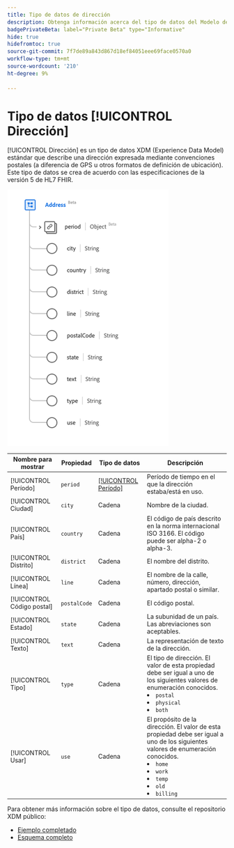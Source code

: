 ```yaml
---
title: Tipo de datos de dirección
description: Obtenga información acerca del tipo de datos del Modelo de datos de experiencia de direcciones (XDM).
badgePrivateBeta: label="Private Beta" type="Informative"
hide: true
hidefromtoc: true
source-git-commit: 7f7de89a843d867d18ef84051eee69face0570a0
workflow-type: tm+mt
source-wordcount: '210'
ht-degree: 9%

---
```


# Tipo de datos [!UICONTROL Dirección]

[!UICONTROL Dirección] es un tipo de datos XDM (Experience Data Model) estándar que describe una dirección expresada mediante convenciones postales (a diferencia de GPS u otros formatos de definición de ubicación). Este tipo de datos se crea de acuerdo con las especificaciones de la versión 5 de HL7 FHIR.

![Estructura de tipo de datos de dirección](../../images/data-types/healthcare/address.png)

| Nombre para mostrar | Propiedad | Tipo de datos | Descripción |
| --- | --- | --- | --- |
| [!UICONTROL Período] | `period` | [[!UICONTROL Período]](../healthcare/period.md) | Período de tiempo en el que la dirección estaba/está en uso. |
| [!UICONTROL Ciudad] | `city` | Cadena | Nombre de la ciudad. |
| [!UICONTROL País] | `country` | Cadena | El código de país descrito en la norma internacional ISO 3166. El código puede ser alpha-2 o alpha-3. |
| [!UICONTROL Distrito] | `district` | Cadena | El nombre del distrito. |
| [!UICONTROL Línea] | `line` | Cadena | El nombre de la calle, número, dirección, apartado postal o similar. |
| [!UICONTROL Código postal] | `postalCode` | Cadena | El código postal. |
| [!UICONTROL Estado] | `state` | Cadena | La subunidad de un país. Las abreviaciones son aceptables. |
| [!UICONTROL Texto] | `text` | Cadena | La representación de texto de la dirección. |
| [!UICONTROL Tipo] | `type` | Cadena | El tipo de dirección. El valor de esta propiedad debe ser igual a uno de los siguientes valores de enumeración conocidos. <li> `postal` </li> <li> `physical` </li> <li> `both` </li> |
| [!UICONTROL Usar] | `use` | Cadena | El propósito de la dirección. El valor de esta propiedad debe ser igual a uno de los siguientes valores de enumeración conocidos. <li> `home` </li> <li> `work` </li> <li> `temp` </li> <li> `old`</li> <li> `billing`</li> |

Para obtener más información sobre el tipo de datos, consulte el repositorio XDM público:

* [Ejemplo completado](https://github.com/adobe/xdm/blob/master/extensions/industry/healthcare/fhir/datatypes/address.example.1.json)
* [Esquema completo](https://github.com/adobe/xdm/blob/master/extensions/industry/healthcare/fhir/datatypes/address.schema.json)
